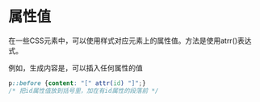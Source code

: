 # 属性值

在一些CSS元素中，可以使用样式对应元素上的属性值。方法是使用atrr()表达式。

例如，生成内容是，可以插入任何属性的值

```CSS
p::before {content: "[" attr(id) "]";}
/* 把id属性值放到括号里，加在有id属性的段落前 */
```
